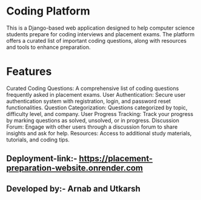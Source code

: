 # Coding Platform
This is a Django-based web application designed to help computer science students prepare for coding interviews and placement exams. The platform offers a curated list of important coding questions, along with resources and tools to enhance preparation.

# Features
Curated Coding Questions: A comprehensive list of coding questions frequently asked in placement exams.
User Authentication: Secure user authentication system with registration, login, and password reset functionalities.
Question Categorization: Questions categorized by topic, difficulty level, and company.
User Progress Tracking: Track your progress by marking questions as solved, unsolved, or in progress.
Discussion Forum: Engage with other users through a discussion forum to share insights and ask for help.
Resources: Access to additional study materials, tutorials, and coding tips.

## Deployment-link:- https://placement-preparation-website.onrender.com
## Developed by:- Arnab and Utkarsh
